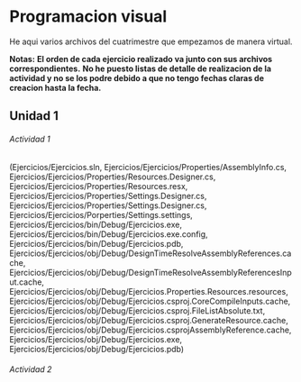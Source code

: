 # Programacion visual

He aqui varios archivos del cuatrimestre que empezamos de manera virtual.

**Notas:**
**El orden de cada ejercicio realizado va junto con sus archivos correspondientes.**
**No he puesto listas de detalle de realizacion de la actividad y no se los podre debido a que no tengo fechas claras de creacion hasta la fecha.**

## Unidad 1
###### Actividad 1
(Ejercicios/Ejercicios.sln, 
Ejercicios/Ejercicios/Properties/AssemblyInfo.cs, 
Ejercicios/Ejercicios/Properties/Resources.Designer.cs, 
Ejercicios/Ejercicios/Properties/Resources.resx, 
Ejercicios/Ejercicios/Properties/Settings.Designer.cs, 
Ejercicios/Ejercicios/Properties/Settings.Designer.cs, 
Ejercicios/Ejercicios/Porperties/Settings.settings, 
Ejercicios/Ejercicios/bin/Debug/Ejercicios.exe, 
Ejercicios/Ejercicios/bin/Debug/Ejercicios.exe.config, 
Ejercicios/Ejercicios/bin/Debug/Ejercicios.pdb, 
Ejercicios/Ejercicios/obj/Debug/DesignTimeResolveAssemblyReferences.cache, 
Ejercicios/Ejercicios/obj/Debug/DesignTimeResolveAssemblyReferencesInput.cache, 
Ejercicios/Ejercicios/obj/Debug/Ejercicios.Properties.Resources.resources, 
Ejercicios/Ejercicios/obj/Debug/Ejercicios.csproj.CoreCompileInputs.cache, 
Ejercicios/Ejercicios/obj/Debug/Ejercicios.csproj.FileListAbsolute.txt, 
Ejercicios/Ejercicios/obj/Debug/Ejercicios.csproj.GenerateResource.cache, 
Ejercicios/Ejercicios/obj/Debug/Ejercicios.csprojAssemblyReference.cache, 
Ejercicios/Ejercicios/obj/Debug/Ejercicios.exe, 
Ejercicios/Ejercicios/obj/Debug/Ejercicios.pdb)

###### Actividad 2
